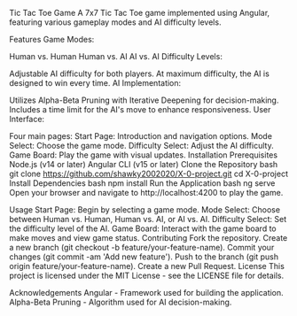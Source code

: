 Tic Tac Toe Game
A 7x7 Tic Tac Toe game implemented using Angular, featuring various gameplay modes and AI difficulty levels.

Features
Game Modes:

Human vs. Human
Human vs. AI
AI vs. AI
Difficulty Levels:

Adjustable AI difficulty for both players.
At maximum difficulty, the AI is designed to win every time.
AI Implementation:

Utilizes Alpha-Beta Pruning with Iterative Deepening for decision-making.
Includes a time limit for the AI's move to enhance responsiveness.
User Interface:

Four main pages:
Start Page: Introduction and navigation options.
Mode Select: Choose the game mode.
Difficulty Select: Adjust the AI difficulty.
Game Board: Play the game with visual updates.
Installation
Prerequisites
Node.js (v14 or later)
Angular CLI (v15 or later)
Clone the Repository
bash
git clone https://github.com/shawky2002020/X-0-project.git
cd X-0-project
Install Dependencies
bash
npm install
Run the Application
bash
ng serve
Open your browser and navigate to http://localhost:4200 to play the game.

Usage
Start Page: Begin by selecting a game mode.
Mode Select: Choose between Human vs. Human, Human vs. AI, or AI vs. AI.
Difficulty Select: Set the difficulty level of the AI.
Game Board: Interact with the game board to make moves and view game status.
Contributing
Fork the repository.
Create a new branch (git checkout -b feature/your-feature-name).
Commit your changes (git commit -am 'Add new feature').
Push to the branch (git push origin feature/your-feature-name).
Create a new Pull Request.
License
This project is licensed under the MIT License - see the LICENSE file for details.

Acknowledgements
Angular - Framework used for building the application.
Alpha-Beta Pruning - Algorithm used for AI decision-making.
